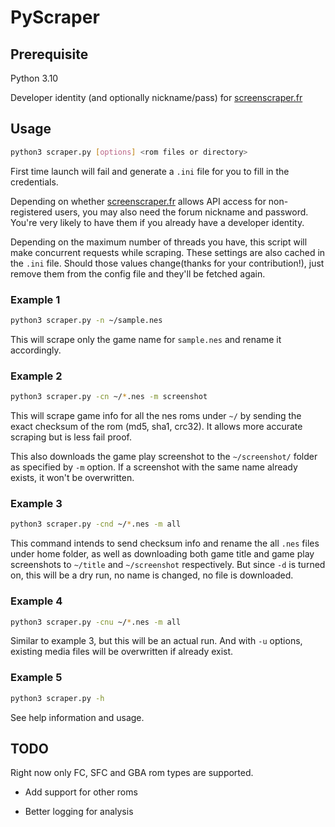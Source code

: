 # PyScraper

## Prerequisite

Python 3.10

Developer identity (and optionally nickname/pass) for [screenscraper.fr](https://screenscraper.fr)

## Usage

```bash
python3 scraper.py [options] <rom files or directory>
```

First time launch will fail and generate a `.ini` file for you to fill in the credentials.

Depending on whether [screenscraper.fr](https://screenscraper.fr) allows API access for non-registered users, you may also need the forum nickname and password. You're very likely to have them if you already have a developer identity.

Depending on the maximum number of threads you have, this script will make concurrent requests while scraping. These settings are also cached in the `.ini` file. Should those values change(thanks for your contribution!), just remove them from the config file and they'll be fetched again.

### Example 1

```bash
python3 scraper.py -n ~/sample.nes
```

This will scrape only the game name for `sample.nes` and rename it accordingly.

### Example 2

```bash
python3 scraper.py -cn ~/*.nes -m screenshot
```

This will scrape game info for all the nes roms under `~/` by sending the exact checksum of the rom (md5, sha1, crc32). It allows more accurate scraping but is less fail proof.

This also downloads the game play screenshot to the `~/screenshot/` folder as specified by `-m` option. If a screenshot with the same name already exists, it won't be overwritten.

### Example 3

```bash
python3 scraper.py -cnd ~/*.nes -m all
```

This command intends to send checksum info and rename the all `.nes` files under home folder, as well as downloading both game title and game play screenshots to `~/title` and `~/screenshot` respectively. But since `-d` is turned on, this will be a dry run, no name is changed, no file is downloaded.

### Example 4

```bash
python3 scraper.py -cnu ~/*.nes -m all
```

Similar to example 3, but this will be an actual run. And with `-u` options, existing media files will be overwritten if already exist.

### Example 5

```bash
python3 scraper.py -h
```

See help information and usage.

## TODO

Right now only FC, SFC and GBA rom types are supported.

* Add support for other roms

* Better logging for analysis
